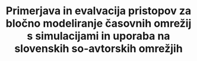---
title: Primerjava in evalvacija pristopov za bločno modeliranje časovnih omrežij s simulacijami in uporaba na slovenskih so-avtorskih omrežjih
sicris: https://cris.cobiss.net/ecris/si/sl/project/18320
principal_investigators:
    - dr. Aleš Žiberna
pg_investigators:
    - dr. Vladimir Batagelj 
funding: "[ARRS](https://www.arrs.si/en/index.asp) project J5-2557"
start: 2020-09-01
end: 2023-08-31
---